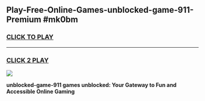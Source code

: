 
## Play-Free-Online-Games-unblocked-game-911-Premium #mk0bm
<h3>
<a href="https://premium.freeplayer.one?title=unblocked-game-911&ref=8M">CLICK TO PLAY</a></h3>
<hr>

<h3>
<a href="https://premium.freeplayer.one?title=unblocked-game-911&ref=8M">CLICK 2 PLAY</a>
  
</h3>

<a href="https://premium.freeplayer.one?title=unblocked-game-911&ref=8M"><img src="https://clearcache.store/games.png"></a>


**unblocked-game-911 games unblocked: Your Gateway to Fun and Accessible Online Gaming**
